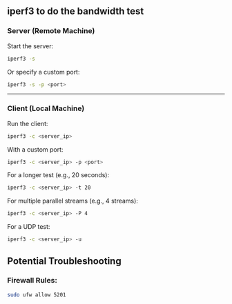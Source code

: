 ## iperf3 to do the bandwidth test
### **Server (Remote Machine)**
Start the server:
```bash
iperf3 -s
```

Or specify a custom port:
```bash
iperf3 -s -p <port>
```

---

### **Client (Local Machine)**
Run the client:
```bash
iperf3 -c <server_ip>
```

With a custom port:
```bash
iperf3 -c <server_ip> -p <port>
```

For a longer test (e.g., 20 seconds):
```bash
iperf3 -c <server_ip> -t 20
```

For multiple parallel streams (e.g., 4 streams):
```bash
iperf3 -c <server_ip> -P 4
```

For a UDP test:
```bash
iperf3 -c <server_ip> -u
```

## Potential Troubleshooting

### Firewall Rules:
```bash
sudo ufw allow 5201
```